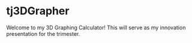 # tj3DGrapher

Welcome to my 3D Graphing Calculator! This will serve as my innovation presentation for the trimester.
